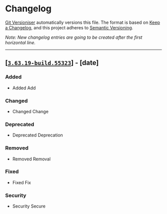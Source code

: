 # Changelog

[Git Versioniser](https://github.com/Luzkan/GitVersioniser) automatically versions this file. The format is based on [Keep a Changelog](https://keepachangelog.com/en/1.0.0/), and this project adheres to [Semantic Versioning](https://semver.org/spec/v2.0.0.html).

_Note: New changelog entries are going to be created after the first horizontal line._

---

## [[`3.63.19-build.55323`]] - [date]

### Added

- Added Add

### Changed

- Changed Change

### Deprecated

- Deprecated Deprecation

### Removed

- Removed Removal

### Fixed

- Fixed Fix

### Security

- Security Secure



[`3.63.19-build.55323`]: https://github.com/Luzkan/GitVersioniserTest/releases/tag/3.63.19-build.55323
